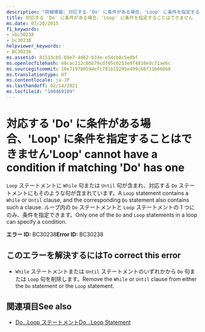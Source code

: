 ```yaml
---
description: "詳細情報: 対応する 'Do' に条件がある場合、'Loop' に条件を指定することはできません"
title: 対応する 'Do' に条件がある場合、'Loop' に条件を指定することはできません
ms.date: 07/20/2015
f1_keywords:
- vbc30238
- bc30238
helpviewer_keywords:
- BC30238
ms.assetid: 81513cb5-69e7-4d62-b33e-e54cb8c5e8bf
ms.openlocfilehash: e8cac212c66b79cdf05c0253e0f4810edc71ae6c
ms.sourcegitcommit: 10e719780594efc781b15295e499c66f316068b8
ms.translationtype: HT
ms.contentlocale: ja-JP
ms.lasthandoff: 02/14/2021
ms.locfileid: "100469189"
---
```

# <a name="loop-cannot-have-a-condition-if-matching-do-has-one"></a><span data-ttu-id="1d5a5-103">対応する 'Do' に条件がある場合、'Loop' に条件を指定することはできません</span><span class="sxs-lookup"><span data-stu-id="1d5a5-103">'Loop' cannot have a condition if matching 'Do' has one</span></span>

<span data-ttu-id="1d5a5-104">`Loop` ステートメントに `While` 句または `Until` 句が含まれ、対応する `Do` ステートメントにもそのような句が含まれています。</span><span class="sxs-lookup"><span data-stu-id="1d5a5-104">A `Loop` statement contains a `While` or `Until` clause, and the corresponding `Do` statement also contains such a clause.</span></span> <span data-ttu-id="1d5a5-105">ループ内の `Do` ステートメントと `Loop` ステートメントの 1 つにのみ、条件を指定できます。</span><span class="sxs-lookup"><span data-stu-id="1d5a5-105">Only one of the `Do` and `Loop` statements in a loop can specify a condition.</span></span>  
  
 <span data-ttu-id="1d5a5-106">**エラー ID:** BC30238</span><span class="sxs-lookup"><span data-stu-id="1d5a5-106">**Error ID:** BC30238</span></span>  
  
## <a name="to-correct-this-error"></a><span data-ttu-id="1d5a5-107">このエラーを解決するには</span><span class="sxs-lookup"><span data-stu-id="1d5a5-107">To correct this error</span></span>  
  
- <span data-ttu-id="1d5a5-108">`While` ステートメントまたは `Until` ステートメントのいずれかから `Do` 句または `Loop` 句を削除します。</span><span class="sxs-lookup"><span data-stu-id="1d5a5-108">Remove the `While` or `Until` clause from either the `Do` statement or the `Loop` statement.</span></span>  
  
## <a name="see-also"></a><span data-ttu-id="1d5a5-109">関連項目</span><span class="sxs-lookup"><span data-stu-id="1d5a5-109">See also</span></span>

- [<span data-ttu-id="1d5a5-110">Do...Loop ステートメント</span><span class="sxs-lookup"><span data-stu-id="1d5a5-110">Do...Loop Statement</span></span>](../language-reference/statements/do-loop-statement.md)
